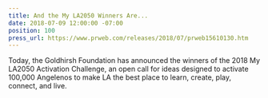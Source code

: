 ```yaml
---
title: And the My LA2050 Winners Are...
date: 2018-07-09 12:00:00 -07:00
position: 100
press_url: https://www.prweb.com/releases/2018/07/prweb15610130.htm
---
```


Today, the Goldhirsh Foundation has announced the winners of the 2018 My LA2050 Activation Challenge, an open call for ideas designed to activate 100,000 Angelenos to make LA the best place to learn, create, play, connect, and live.
